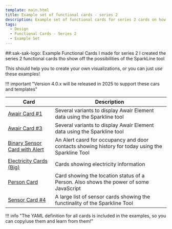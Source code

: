 ```yaml
---
template: main.html
title: Example set of functional cards - series 2
description: Example set of functional cards for series 2 cards on how to use the sparkline tool.
tags:
  - Design
  - Functional Cards - Series 2
  - Example Set
---
```

<!-- GT/GL -->

##:sak-sak-logo: Example Functional Cards I made for series 2
I created the series 2 functional cards tho show off the possibilities of the SparkLine tool

This should help you to create your own visualizations, or you can just _use_ these examples!

!!! important "Version 4.0.x will be released in 2025 to support these cars and templates"

| Card | Description |
| ---- | ----------- |
| [Awair Card #1][functional-card-awair1-card] | Several variants to display Awair Element data using the Sparkline tool|
| [Awair Card #3][functional-card-awair3-card] | Several variants to display Awair Element data using the Sparkline tool|
| [Binary Sensor Card with Alert][functional-card-binary-sensor-alert1-card] | An Alert casrd for occupancy and door contacts showing history for today using the Sparkline Tool |
| [Electricity Cards (Big)][functional-card-electricity-big-card] | Cards showing electricity information |
| [Person Card][functional-card-person-card] | Card showing the location status of a Person. Also shows the power of some JavaScript |
| [Sensor Card #4][functional-card-sensor4-card] | A large list of sensor cards showing the functinality of the Sparkline Tool |

!!! info "The YAML definition for all cards is included in the examples, so you can copy/use them and learn from them!"

<!-- Image references -->
[AmoebeLabs Swiss Army Knife Functional Card Examples All Screenshot]: ../assets/screenshots/sak-functional-cards-all-screenshot.png
[AmoebeLabs Swiss Army Knife Custom Card Example 12]: ../assets/screenshots/sak-example-12.png
[AmoebeLabs Swiss Army Knife Custom Card Example 12 Light - Wide cards]: ../assets/screenshots/sak-example-12-m3-d06-light.png "Swiss Army Knife Example 12 - Wide cards, light theme"
[AmoebeLabs Swiss Army Knife Custom Card Example 12 Dark - Wide cards]: ../assets/screenshots/sak-example-12-m3-d06-dark.png "Swiss Army Knife Example 12 - Wide cards, dark theme"
[AmoebeLabs Swiss Army Knife Custom Card Example 12 Cards]: ../assets/screenshots/swiss-army-knife-example-12c-800x800.gif

<!--- Internal References... --->
[Swiss Army Knife Tutorial 02]: ../tutorials/10-step-tutorial-02-intro.md
[Swiss Army Knife Example 12]: ../examples/example-12.md
[Swiss Army Knife CSS Classes]: ../basics/styling/classes.md

[swiss-army-knife-basic-tool-circle]: ../tools/circle-tool.md "Swiss Army Knife - Circle Tool"
[swiss-army-knife-basic-tool-ellipse]: ../tools/ellipse-tool.md "Swiss Army Knife - Ellipse Tool"
[swiss-army-knife-basic-tool-line]: ../tools/line-tool.md "Swiss Army Knife - Line Tool"
[swiss-army-knife-basic-tool-rectangle]: ../tools/rectangle-tool.md "Swiss Army Knife - Rectangle Tool"
[swiss-army-knife-basic-tool-rectex]: ../tools/rectangle-ex-tool.md "Swiss Army Knife - Rectangle Ex Tool"
[swiss-army-knife-basic-tool-regpoly]: ../tools/regular-poly-tool.md "Swiss Army Knife - Regular Poly Tool"
[swiss-army-knife-basic-tool-text]: ../tools/text-tool.md "Swiss Army Knife - Text Tool"
[swiss-army-knife-advanced-tool-circslider]: ../tools/circular-slider-tool.md "Swiss Army Knife - Circular Slider Tool"
[swiss-army-knife-advanced-tool-horseshoe]: ../tools/horseshoe-tool.md "Swiss Army Knife - Horse shoe Tool"
[swiss-army-knife-advanced-tool-segarc]: ../tools/segarc-tool.md "Swiss Army Knife - Segmented Arc Tool"
[swiss-army-knife-advanced-tool-slider]: ../tools/slider-tool.md "Swiss Army Knife - Slider Tool"
[swiss-army-knife-advanced-tool-switch]: ../tools/switch-tool.md "Swiss Army Knife - Switch Tool"
[swiss-army-knife-advanced-tool-usersvg]: ../tools/usersvg-tool.md "Swiss Army Knife - User SVG Tool"
[swiss-army-knife-ha-tool-area]: ../tools/entity-area-tool.md "Swiss Army Knife - Entity Area Tool"
[swiss-army-knife-ha-tool-icon]: ../tools/entity-icon-tool.md "Swiss Army Knife - Entity Icon Tool"
[swiss-army-knife-ha-tool-name]: ../tools/entity-name-tool.md "Swiss Army Knife - Entity Name Tool"
[swiss-army-knife-ha-tool-state]: ../tools/entity-state-tool.md "Swiss Army Knife - Entity State Tool"
[swiss-army-knife-ha-tool-bar]: ../tools/entity-barchart-tool.md "Swiss Army Knife - Entity History Bar Tool"

[functional-card-awair1-card]: functional-card-awair1-card.md
[functional-card-awair3-card]: functional-card-awair3-card.md
[functional-card-binary-sensor-alert1-card]: functional-card-binary-sensor-alert1-card.md
[functional-card-electricity-big-card]: functional-card-electricity-big-card.md
[functional-card-person-card]: functional-card-person-card.md
[functional-card-sensor4-card]: functional-card-sensor4-card.md

<!--- External References... --->

[ham3-d06-url]: https://material3-themes-manual.amoebelabs.com/examples/material3-example-theme-d06-tealblue/
[ham3-url]: https://material3-themes-manual.amoebelabs.com/
[ham3-c12-url]: https://material3-themes-manual.amoebelabs.com/examples/material3-example-theme-c12-magenta/